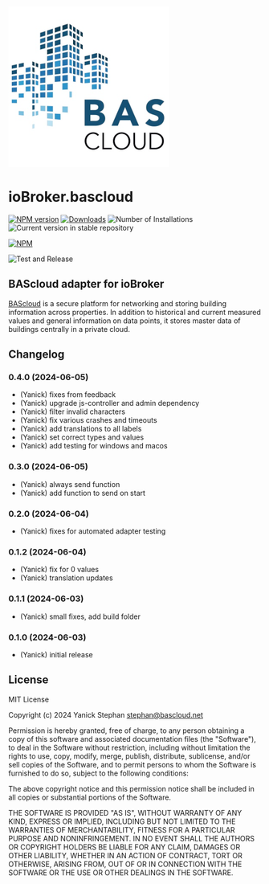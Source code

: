 ![Logo](admin/bascloud.png)

# ioBroker.bascloud

[![NPM version](https://img.shields.io/npm/v/iobroker.bascloud.svg)](https://www.npmjs.com/package/iobroker.bascloud)
[![Downloads](https://img.shields.io/npm/dm/iobroker.bascloud.svg)](https://www.npmjs.com/package/iobroker.bascloud)
![Number of Installations](https://iobroker.live/badges/bascloud-installed.svg)
![Current version in stable repository](https://iobroker.live/badges/bascloud-stable.svg)

[![NPM](https://nodei.co/npm/iobroker.bascloud.png?downloads=true)](https://nodei.co/npm/iobroker.bascloud/)

![Test and Release](https://github.com/BAScloud/ioBroker.bascloud/workflows/Test%20and%20Release/badge.svg)

## BAScloud adapter for ioBroker

[BAScloud](https://bascloud.net/) is a secure platform for networking and storing building information across properties. In addition to historical and current measured values and general information on data points, it stores master data of buildings centrally in a private cloud.

## Changelog

<!--
	Placeholder for the next version (at the beginning of the line):
	### **WORK IN PROGRESS**
-->

### 0.4.0 (2024-06-05)

- (Yanick) fixes from feedback
- (Yanick) upgrade js-controller and admin dependency
- (Yanick) filter invalid characters
- (Yanick) fix various crashes and timeouts
- (Yanick) add translations to all labels
- (Yanick) set correct types and values
- (Yanick) add testing for windows and macos

### 0.3.0 (2024-06-05)

- (Yanick) always send function
- (Yanick) add function to send on start

### 0.2.0 (2024-06-04)

- (Yanick) fixes for automated adapter testing

### 0.1.2 (2024-06-04)

- (Yanick) fix for 0 values
- (Yanick) translation updates

### 0.1.1 (2024-06-03)

- (Yanick) small fixes, add build folder

### 0.1.0 (2024-06-03)

- (Yanick) initial release

## License

MIT License

Copyright (c) 2024 Yanick Stephan <stephan@bascloud.net>

Permission is hereby granted, free of charge, to any person obtaining a copy
of this software and associated documentation files (the "Software"), to deal
in the Software without restriction, including without limitation the rights
to use, copy, modify, merge, publish, distribute, sublicense, and/or sell
copies of the Software, and to permit persons to whom the Software is
furnished to do so, subject to the following conditions:

The above copyright notice and this permission notice shall be included in all
copies or substantial portions of the Software.

THE SOFTWARE IS PROVIDED "AS IS", WITHOUT WARRANTY OF ANY KIND, EXPRESS OR
IMPLIED, INCLUDING BUT NOT LIMITED TO THE WARRANTIES OF MERCHANTABILITY,
FITNESS FOR A PARTICULAR PURPOSE AND NONINFRINGEMENT. IN NO EVENT SHALL THE
AUTHORS OR COPYRIGHT HOLDERS BE LIABLE FOR ANY CLAIM, DAMAGES OR OTHER
LIABILITY, WHETHER IN AN ACTION OF CONTRACT, TORT OR OTHERWISE, ARISING FROM,
OUT OF OR IN CONNECTION WITH THE SOFTWARE OR THE USE OR OTHER DEALINGS IN THE
SOFTWARE.
